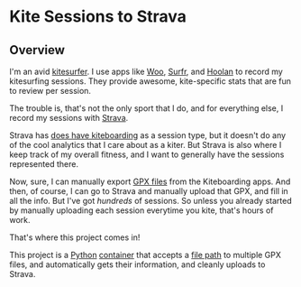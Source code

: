 # Kite Sessions to Strava

## Overview

I'm an avid [kitesurfer](https://www.ikointl.com/blog/complete-beginners-guide-know-everything-about-kitesurfing). I use apps like [Woo](https://woosports.com), [Surfr](https://www.thesurfr.app/), and [Hoolan](https://www.hoolan.app/) to record my kitesurfing sessions.
They provide awesome, kite-specific stats that are fun to review per session.

The trouble is, that's not the only sport that I do, and for everything else, I record my sessions with [Strava](https://strava.com).

Strava has [does have kiteboarding](https://support.strava.com/hc/en-us/articles/216919407-Supported-Sport-Types-on-Strava) as a session type, but it doesn't do any of the cool analytics that I care about as a kiter. 
But Strava is also where I keep track of my overall fitness, and I want to generally have the sessions represented there.

Now, sure, I can manually export [GPX files](https://www.topografix.com/gpx.asp) from the Kiteboarding apps. And then, of course, I can go to Strava and manually upload that GPX, and fill in all the info.
But I've got *hundreds* of sessions. So unless you already started by manually uploading each session everytime you kite, that's hours of work. 

That's where this project comes in!

This project is a [Python](https://www.python.org/) [container](www.docker.com/resources/what-container/) that accepts a [file path](https://www.codecademy.com/resources/docs/general/file-paths) to multiple GPX files, and automatically gets their information, and cleanly uploads to Strava. 
